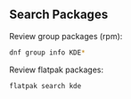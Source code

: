 ## Search Packages

Review group packages (rpm):

```bash
dnf group info KDE*
```

Review flatpak packages:

```bash
flatpak search kde
```
